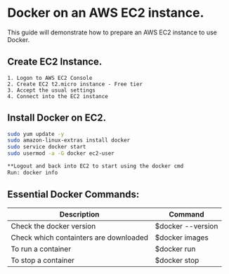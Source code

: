 # Docker on an AWS EC2 instance.

This guide will demonstrate how to prepare an AWS EC2 instance to use Docker.

## Create EC2 Instance.
	1. Logon to AWS EC2 Console
	2. Create EC2 t2.micro instance - Free tier
	3. Accept the usual settings
	4. Connect into the EC2 instance

## Install Docker on EC2.

```bash
sudo yum update -y
sudo amazon-linux-extras install docker
sudo service docker start
sudo usermod -a -G docker ec2-user

**Logout and back into EC2 to start using the docker cmd
Run: docker info
```
## Essential Docker Commands:

| Description                                         | Command       |
| -------------                                       | ------------- |
| Check the docker version                            | $docker --version  |
| Check which containters are downloaded              | $docker images  |
| To run a container                                  | $docker run |
| To stop a container                                 | $docker stop  |



